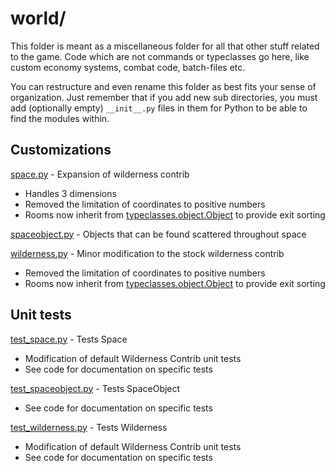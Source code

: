 # world/

This folder is meant as a miscellaneous folder for all that other stuff
related to the game. Code which are not commands or typeclasses go
here, like custom economy systems, combat code, batch-files etc.

You can restructure and even rename this folder as best fits your
sense of organization. Just remember that if you add new sub
directories, you must add (optionally empty) `__init__.py` files in
them for Python to be able to find the modules within.

## Customizations

[space.py](space.py) - Expansion of wilderness contrib
 * Handles 3 dimensions
 * Removed the limitation of coordinates to positive numbers
 * Rooms now inherit from [typeclasses.object.Object](/typeclasses/objects.py)
   to provide exit sorting

[spaceobject.py](spaceobject.py) - Objects that can be found scattered
throughout space

[wilderness.py](wilderness.py) - Minor modification to the stock wilderness
contrib
 * Removed the limitation of coordinates to positive numbers
 * Rooms now inherit from [typeclasses.object.Object](/typeclasses/objects.py)
   to provide exit sorting

## Unit tests

[test_space.py](test_space.py) - Tests Space
 * Modification of default Wilderness Contrib unit tests
 * See code for documentation on specific tests

[test_spaceobject.py](test_spaceobject.py) - Tests SpaceObject
 * See code for documentation on specific tests

[test_wilderness.py](test_wilderness.py) - Tests Wilderness
 * Modification of default Wilderness Contrib unit tests
 * See code for documentation on specific tests
